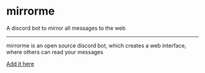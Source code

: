 # mirrorme
A discord bot to mirror all messages to the web

------

mirrorme is an open source discord bot, which creates a web interface, where others can read your messages

[Add it here](https://discord.com/oauth2/authorize?client_id=835079528770043925&scope=bot&permissions=2147900481&response_type=code&redirect_uri=https%3A%2F%2Fmirror.mopamo.repl.co%2Ffinish)  
